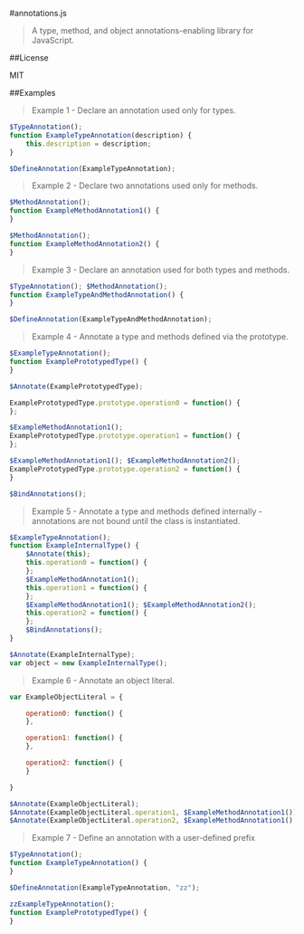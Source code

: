 #annotations.js
> A type, method, and object annotations-enabling library for JavaScript.

##License

MIT

##Examples

> Example 1 - Declare an annotation used only for types.

```javascript
$TypeAnnotation();
function ExampleTypeAnnotation(description) {
	this.description = description;
}

$DefineAnnotation(ExampleTypeAnnotation);
```

> Example 2 - Declare two annotations used only for methods.

```javascript
$MethodAnnotation();
function ExampleMethodAnnotation1() {
}

$MethodAnnotation();
function ExampleMethodAnnotation2() {
}
```

> Example 3 - Declare an annotation used for both types and methods.

```javascript
$TypeAnnotation(); $MethodAnnotation();
function ExampleTypeAndMethodAnnotation() {
}

$DefineAnnotation(ExampleTypeAndMethodAnnotation);
```

> Example 4 - Annotate a type and methods defined via the prototype.

```javascript
$ExampleTypeAnnotation();
function ExamplePrototypedType() {
}

$Annotate(ExamplePrototypedType);

ExamplePrototypedType.prototype.operation0 = function() {
};

$ExampleMethodAnnotation1();
ExamplePrototypedType.prototype.operation1 = function() {
};

$ExampleMethodAnnotation1(); $ExampleMethodAnnotation2();
ExamplePrototypedType.prototype.operation2 = function() {
}

$BindAnnotations();
```

> Example 5 - Annotate a type and methods defined internally - annotations are not bound until the class is instantiated.

```javascript
$ExampleTypeAnnotation();
function ExampleInternalType() {
	$Annotate(this);
	this.operation0 = function() {
	};
	$ExampleMethodAnnotation1();
	this.operation1 = function() {
	};
	$ExampleMethodAnnotation1(); $ExampleMethodAnnotation2();
	this.operation2 = function() {
	};
	$BindAnnotations();
}

$Annotate(ExampleInternalType);
var object = new ExampleInternalType();
```

> Example 6 - Annotate an object literal.

```javascript
var ExampleObjectLiteral = {

	operation0: function() {
	},

	operation1: function() {
	},

	operation2: function() {
	}

}

$Annotate(ExampleObjectLiteral);
$Annotate(ExampleObjectLiteral.operation1, $ExampleMethodAnnotation1());
$Annotate(ExampleObjectLiteral.operation2, $ExampleMethodAnnotation1(), $ExampleMethodAnnotation2());
```

> Example 7 - Define an annotation with a user-defined prefix

```javascript
$TypeAnnotation();
function ExampleTypeAnnotation() {
}

$DefineAnnotation(ExampleTypeAnnotation, "zz");

zzExampleTypeAnnotation();
function ExamplePrototypedType() {
}
```